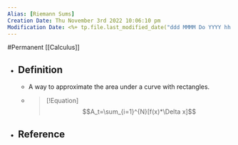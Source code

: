 ```yaml
---
Alias: [Riemann Sums]
Creation Date: Thu November 3rd 2022 10:06:10 pm 
Modification Date: <%+ tp.file.last_modified_date("ddd MMMM Do YYYY hh:mm:ss a") %>
---
```

#Permanent [[Calculus]]

- ## Definition
	- A way to approximate the area under a curve with rectangles.
	- > [!Equation]
	  > $$A_t=\sum_{i=1}^{N}[f(x)*\Delta x]$$
- ## Reference